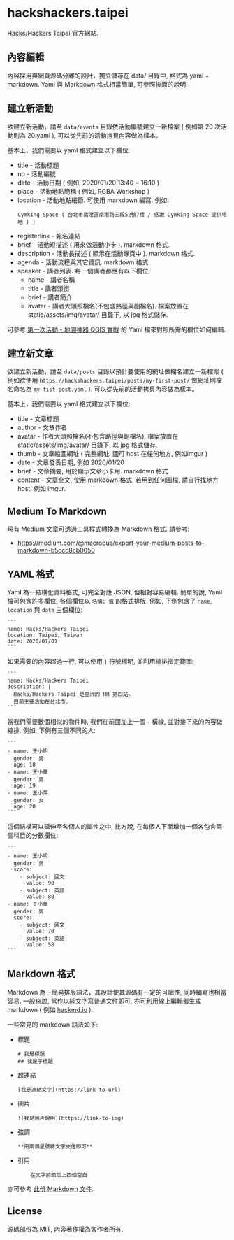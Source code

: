 # hackshackers.taipei

Hacks/Hackers Taipei 官方網站.


## 內容編輯

內容採用與網頁源碼分離的設計，獨立儲存在 data/ 目錄中, 格式為 yaml + markdown. Yaml 與 Markdown 格式相當簡單, 可參照後面的說明.


## 建立新活動

欲建立新活動，請至 `data/events` 目錄依活動編號建立一新檔案 ( 例如第 20 次活動則為 20.yaml ), 可以從先前的活動拷貝內容做為樣本。

基本上，我們需要以 yaml 格式建立以下欄位:

 * title - 活動標題
 * no - 活動編號
 * date - 活動日期 ( 例如, 2020/01/20 13:40 ~ 16:10 )
 * place - 活動地點簡稱 ( 例如, RGBA Workshop )
 * location - 活動地點細節. 可使用 markdown 編寫. 例如:
    ```
    Cymking Space ( 台北市南港區南港路三段52號7樓 / 感謝 Cymking Space 提供場地 ) ) 
    ```
 * registerlink - 報名連結
 * brief - 活動短描述 ( 用來做活動小卡 ). markdown 格式.
 * description - 活動長描述 ( 顯示在活動專頁中 ). markdown 格式.
 * agenda - 活動流程與其它資訊. markdown 格式.
 * speaker - 講者列表. 每一個講者都應有以下欄位:
   - name - 講者名稱
   - title - 講者頭銜
   - brief - 講者簡介
   - avatar - 講者大頭照檔名(不包含路徑與副檔名). 檔案放置在 static/assets/img/avatar/ 目錄下, 以 jpg 格式儲存.

可參考 [第一次活動 - 地圖神器 QGIS 實戰](https://github.com/hackshackerstaipei/website/blob/master/data/events/1.yaml) 的 Yaml 檔來對照所需的欄位如何編輯.


## 建立新文章

欲建立新活動，請至 `data/posts` 目錄以預計要使用的網址做檔名建立一新檔案 ( 例如欲使用 `https://hackshackers.taipei/posts/my-first-post/` 做網址則檔名命名為 `my-fist-post.yaml` ). 可以從先前的活動拷貝內容做為樣本。

基本上，我們需要以 yaml 格式建立以下欄位:

 * title - 文章標題
 * author - 文章作者
 * avatar - 作者大頭照檔名(不包含路徑與副檔名). 檔案放置在 static/assets/img/avatar/ 目錄下, 以 jpg 格式儲存.
 * thumb - 文章縮圖網址 ( 完整網址. 圖可 host 在任何地方, 例如imgur )
 * date - 文章發表日期, 例如 2020/01/20
 * brief - 文章摘要, 用於顯示文章小卡用. markdown 格式
 * content - 文章全文, 使用 markdown 格式. 若用到任何圖檔, 請自行找地方 host, 例如 imgur.


## Medium To Markdown

現有 Medium 文章可透過工具程式轉換為 Markdown 格式. 請參考:

 * https://medium.com/@macropus/export-your-medium-posts-to-markdown-b5ccc8cb0050


## YAML 格式

Yaml 為一結構化資料格式, 可完全對應 JSON, 但相對容易編輯. 簡單的說, Yaml 檔可包含許多欄位, 各個欄位以 `名稱: 值` 的格式排版. 例如, 下例包含了 `name`, `location` 與 `date` 三個欄位:

    ```
    name: Hacks/Hackers Taipei
    location: Taipei, Taiwan
    date: 2020/01/01
    ```

如果需要的內容超過一行, 可以使用 `|` 符號標明, 並利用縮排指定範圍:

    ```
    name: Hacks/Hackers Taipei
    description: |
      Hacks/Hackers Taipei 是亞洲的 HH 第四站.
      目前主要活動在台北市.
    ```

當我們需要數個相似的物件時, 我們在前面加上一個 `-` 橫線, 並對接下來的內容做縮排. 例如, 下例有三個不同的人:

    ```
    - name: 王小明
      gender: 男
      age: 18
    - name: 王小華
      gender: 男
      age: 19
    - name: 王小萍
      gender: 女
      age: 20
    ```

這個結構可以延伸至各個人的屬性之中, 比方說, 在每個人下面增加一個各包含兩個科目的分數欄位:

    ```
    - name: 王小明
      gender: 男
      score:
        - subject: 國文
          value: 90
        - subject: 英語
          value: 80
    - name: 王小華
      gender: 男
      score:
        - subject: 國文
          value: 70
        - subject: 英語
          value: 58
    ```


## Markdown 格式

Markdown 為一簡易排版語法，其設計使其源碼有一定的可讀性, 同時編寫也相當容易. 一般來說, 當作以純文字寫普通文件即可, 亦可利用線上編輯器生成 markdown ( 例如 [hackmd.io](https://hackmd.io) ).

一些常見的 markdown 語法如下:

 * 標題
   ```
   # 我是標題
   ## 我是子標題
   ```
 * 超連結
   ```
   [我是連結文字](https://link-to-url)
   ```
 * 圖片
   ```
   ![我是圖片說明](https://link-to-img)
   ```
 * 強調
   ```
   **用兩個星號將文字夾住即可**
   ```
 * 引用
   ```
       在文字前面加上四個空白
   ```


亦可參考 [此份 Markdown 文件](https://markdown.tw/).



## License

源碼部份為 MIT, 內容著作權為各作者所有.
